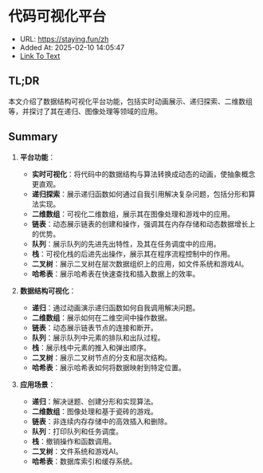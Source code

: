 # 代码可视化平台
- URL: https://staying.fun/zh
- Added At: 2025-02-10 14:05:47
- [Link To Text](2025-02-10-代码可视化平台_raw.md)

## TL;DR
本文介绍了数据结构可视化平台功能，包括实时动画展示、递归探索、二维数组等，并探讨了其在递归、图像处理等领域的应用。

## Summary
1. **平台功能**：
   - **实时可视化**：将代码中的数据结构与算法转换成动态的动画，使抽象概念更直观。
   - **递归探索**：展示递归函数如何通过自我引用解决复杂问题，包括分形和算法实现。
   - **二维数组**：可视化二维数组，展示其在图像处理和游戏中的应用。
   - **链表**：动态展示链表的创建和操作，强调其在内存存储和动态数据增长上的优势。
   - **队列**：展示队列的先进先出特性，及其在任务调度中的应用。
   - **栈**：可视化栈的后进先出操作，展示其在程序流程控制中的作用。
   - **二叉树**：展示二叉树在层次数据组织上的应用，如文件系统和游戏AI。
   - **哈希表**：展示哈希表在快速查找和插入数据上的效率。

2. **数据结构可视化**：
   - **递归**：通过动画演示递归函数如何自我调用解决问题。
   - **二维数组**：展示如何在二维空间中操作数据。
   - **链表**：动态展示链表节点的连接和断开。
   - **队列**：展示队列中元素的排队和出队过程。
   - **栈**：展示栈中元素的推入和弹出顺序。
   - **二叉树**：展示二叉树节点的分支和层次结构。
   - **哈希表**：展示哈希表如何将数据映射到特定位置。

3. **应用场景**：
   - **递归**：解决谜题、创建分形和实现算法。
   - **二维数组**：图像处理和基于瓷砖的游戏。
   - **链表**：非连续内存存储中的高效插入和删除。
   - **队列**：打印队列和任务调度。
   - **栈**：撤销操作和函数调用。
   - **二叉树**：文件系统和游戏AI。
   - **哈希表**：数据库索引和缓存系统。
